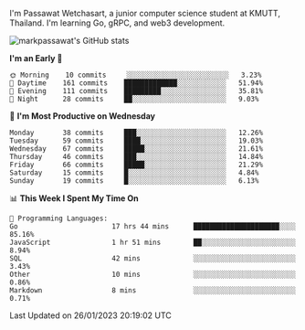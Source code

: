 
I'm Passawat Wetchasart, a junior computer science student at KMUTT, Thailand. I'm learning Go, gRPC, and web3 development.


![markpassawat's GitHub stats](https://github-readme-stats.vercel.app/api?username=markpassawat&show_icons=true&theme=radical)

<!--START_SECTION:waka-->
**I'm an Early 🐤** 

```text
🌞 Morning    10 commits     ░░░░░░░░░░░░░░░░░░░░░░░░░   3.23% 
🌆 Daytime    161 commits    █████████████░░░░░░░░░░░░   51.94% 
🌃 Evening    111 commits    █████████░░░░░░░░░░░░░░░░   35.81% 
🌙 Night      28 commits     ██░░░░░░░░░░░░░░░░░░░░░░░   9.03%

```
📅 **I'm Most Productive on Wednesday** 

```text
Monday       38 commits     ███░░░░░░░░░░░░░░░░░░░░░░   12.26% 
Tuesday      59 commits     ████░░░░░░░░░░░░░░░░░░░░░   19.03% 
Wednesday    67 commits     █████░░░░░░░░░░░░░░░░░░░░   21.61% 
Thursday     46 commits     ███░░░░░░░░░░░░░░░░░░░░░░   14.84% 
Friday       66 commits     █████░░░░░░░░░░░░░░░░░░░░   21.29% 
Saturday     15 commits     █░░░░░░░░░░░░░░░░░░░░░░░░   4.84% 
Sunday       19 commits     █░░░░░░░░░░░░░░░░░░░░░░░░   6.13%

```


📊 **This Week I Spent My Time On** 

```text
💬 Programming Languages: 
Go                       17 hrs 44 mins      █████████████████████░░░░   85.16% 
JavaScript               1 hr 51 mins        ██░░░░░░░░░░░░░░░░░░░░░░░   8.94% 
SQL                      42 mins             ░░░░░░░░░░░░░░░░░░░░░░░░░   3.43% 
Other                    10 mins             ░░░░░░░░░░░░░░░░░░░░░░░░░   0.86% 
Markdown                 8 mins              ░░░░░░░░░░░░░░░░░░░░░░░░░   0.71%

```


 Last Updated on 26/01/2023 20:19:02 UTC
<!--END_SECTION:waka-->

<!--
**markpassawat/markpassawat** is a ✨ _special_ ✨ repository because its `README.md` (this file) appears on your GitHub profile.

Here are some ideas to get you started:

- 🔭 I’m currently working on ...
- 🌱 I’m currently learning ...
- 👯 I’m looking to collaborate on ...
- 🤔 I’m looking for help with ...
- 💬 Ask me about ...
- 📫 How to reach me: ...
- 😄 Pronouns: He/Him
- ⚡ Fun fact: ...
-->
